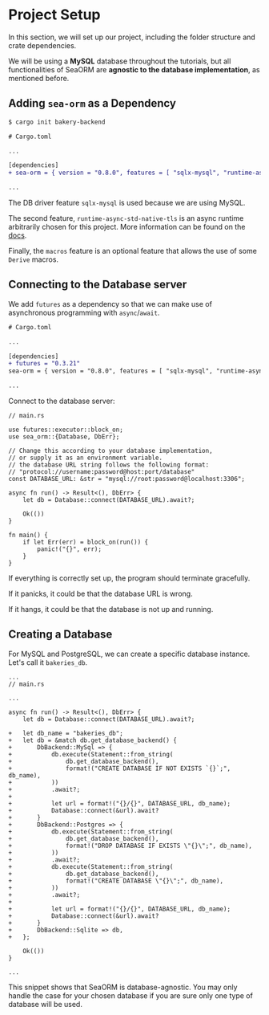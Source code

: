 # Project Setup

In this section, we will set up our project, including the folder structure and crate dependencies.

We will be using a **MySQL** database throughout the tutorials, but all functionalities of SeaORM are **agnostic to the database implementation**, as mentioned before.

## Adding `sea-orm` as a Dependency

```sh
$ cargo init bakery-backend
```

```diff
# Cargo.toml

...

[dependencies]
+ sea-orm = { version = "0.8.0", features = [ "sqlx-mysql", "runtime-async-std-native-tls", "macros" ] }

...

```

The DB driver feature `sqlx-mysql` is used because we are using MySQL.

The second feature, `runtime-async-std-native-tls` is an async runtime arbitrarily chosen for this project. More information can be found on the [docs](https://www.sea-ql.org/SeaORM/docs/install-and-config/database-and-async-runtime/#async_runtime).

Finally, the `macros` feature is an optional feature that allows the use of some `Derive` macros.

## Connecting to the Database server

We add `futures` as a dependency so that we can make use of asynchronous programming with `async`/`await`.

```diff
# Cargo.toml

...

[dependencies]
+ futures = "0.3.21"
sea-orm = { version = "0.8.0", features = [ "sqlx-mysql", "runtime-async-std-native-tls", "macros" ] }

...

```

Connect to the database server:

```rust, no_run
// main.rs

use futures::executor::block_on;
use sea_orm::{Database, DbErr};

// Change this according to your database implementation,
// or supply it as an environment variable.
// the database URL string follows the following format:
// "protocol://username:password@host:port/database"
const DATABASE_URL: &str = "mysql://root:password@localhost:3306";

async fn run() -> Result<(), DbErr> {
    let db = Database::connect(DATABASE_URL).await?;

    Ok(())
}

fn main() {
    if let Err(err) = block_on(run()) {
        panic!("{}", err);
    }
}
```

If everything is correctly set up, the program should terminate gracefully.

If it panicks, it could be that the database URL is wrong.

If it hangs, it could be that the database is not up and running.

## Creating a Database

For MySQL and PostgreSQL, we can create a specific database instance. Let's call it `bakeries_db`.

```rust, no_run
...
// main.rs

...

async fn run() -> Result<(), DbErr> {
    let db = Database::connect(DATABASE_URL).await?;

+   let db_name = "bakeries_db";
+   let db = &match db.get_database_backend() {
+       DbBackend::MySql => {
+           db.execute(Statement::from_string(
+               db.get_database_backend(),
+               format!("CREATE DATABASE IF NOT EXISTS `{}`;", db_name),
+           ))
+           .await?;
+
+           let url = format!("{}/{}", DATABASE_URL, db_name);
+           Database::connect(&url).await?
+       }
+       DbBackend::Postgres => {
+           db.execute(Statement::from_string(
+               db.get_database_backend(),
+               format!("DROP DATABASE IF EXISTS \"{}\";", db_name),
+           ))
+           .await?;
+           db.execute(Statement::from_string(
+               db.get_database_backend(),
+               format!("CREATE DATABASE \"{}\";", db_name),
+           ))
+           .await?;
+
+           let url = format!("{}/{}", DATABASE_URL, db_name);
+           Database::connect(&url).await?
+       }
+       DbBackend::Sqlite => db,
+   };

    Ok(())
}

...
```

This snippet shows that SeaORM is database-agnostic. You may only handle the case for your chosen database if you are sure only one type of database will be used.
